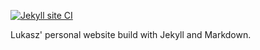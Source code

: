[![Jekyll site CI](https://github.com/lukaszlenart/website/workflows/Jekyll%20site%20CI/badge.svg)](https://github.com/lukaszlenart/website/actions?query=workflow%3A%22Jekyll+site+CI%22)

Lukasz' personal website build with Jekyll and Markdown.
